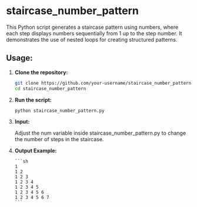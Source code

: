 # staircase_number_pattern

This Python script generates a staircase pattern using numbers, where each step displays numbers sequentially from 1 up to the step number. It demonstrates the use of nested loops for creating structured patterns.

## Usage:

1. **Clone the repository:**

      ```sh
      git clone https://github.com/your-username/staircase_number_pattern.git
      cd staircase_number_pattern
      ```

2. **Run the script:**

     ```sh
     python staircase_number_pattern.py
     ```

3. **Input:**

     Adjust the num variable inside staircase_number_pattern.py to change the number of steps in the staircase.

4. **Output Example:**

       ```sh
       1 
       1 2 
       1 2 3 
       1 2 3 4 
       1 2 3 4 5 
       1 2 3 4 5 6 
       1 2 3 4 5 6 7 
       ```
